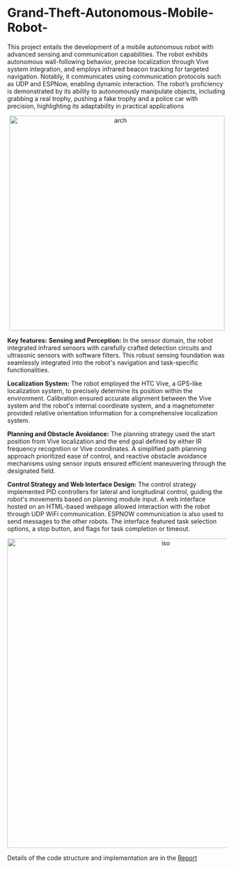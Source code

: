 # Grand-Theft-Autonomous-Mobile-Robot-

This project entails the development of a mobile autonomous robot with advanced sensing and communication capabilities. The robot exhibits autonomous wall-following behavior, precise localization through Vive system integration, and employs infrared beacon tracking for targeted navigation. Notably, it communicates using communication protocols such as UDP and ESPNow, enabling dynamic interaction. The robot’s proficiency is demonstrated by its ability to autonomously manipulate objects, including grabbing a real trophy, pushing a fake trophy and a police car with precision, highlighting its adaptability in practical applications

<p align="center">
<img width="494" alt="arch" src="https://github.com/RenuReddyK/Grand-Theft-Autonomous-Mobile-Robot-/assets/68454938/4f4f2784-3f60-4566-81fd-dff50f6a64d8">

**Key features:**
**Sensing and Perception:** In the sensor domain, the robot integrated infrared sensors with carefully crafted detection circuits and ultrasonic sensors with software filters. This robust sensing foundation was seamlessly integrated into the robot's navigation and task-specific functionalities.

**Localization System:** The robot employed the HTC Vive, a GPS-like localization system, to precisely determine its position within the environment. Calibration ensured accurate alignment between the Vive system and the robot's internal coordinate system, and a magnetometer provided relative orientation information for a comprehensive localization system.

**Planning and Obstacle Avoidance:** The planning strategy used the start position from Vive localization and the end goal defined by either IR frequency recognition or Vive coordinates. A simplified path planning approach prioritized ease of control, and reactive obstacle avoidance mechanisms using sensor inputs ensured efficient maneuvering through the designated field.

**Control Strategy and Web Interface Design:** The control strategy implemented PID controllers for lateral and longitudinal control, guiding the robot's movements based on planning module input. A web interface hosted on an HTML-based webpage allowed interaction with the robot through UDP WiFi communication. ESPNOW communication is also used to send messages to the other robots. The interface featured task selection options, a stop button, and flags for task completion or timeout. 

<p align="center">
<img width="712" alt="iso" src="https://github.com/RenuReddyK/Grand-Theft-Autonomous-Mobile-Robot-/assets/68454938/d41ec453-29c3-4624-ab1d-a8e0f468d6f1">


Details of the code structure and implementation are in the [Report](https://github.com/RenuReddyK/Grand-Theft-Autonomous-Mobile-Robot-/blob/main/MEAM_5100_Final_Report.pdf)
